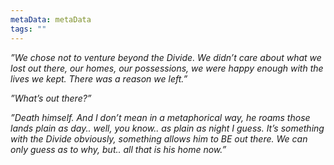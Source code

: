 ```yaml
---
metaData: metaData
tags: ""
---
```


*”We chose not to venture beyond the Divide. We didn’t care about what we lost out there, our homes, our possessions, we were happy enough with the lives we kept. There was a reason we left.”*

*”What’s out there?”*

*”Death himself. And I don’t mean in a metaphorical way, he roams those lands plain as day.. well, you know.. as plain as night I guess. It’s something with the Divide obviously, something allows him to BE out there. We can only guess as to why, but.. all that is his home now.”*